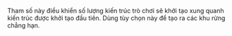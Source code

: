 Tham số này điều khiển số lượng kiến trúc trò chơi sẽ khởi tạo xung quanh kiến trúc được khởi tạo đầu tiên. Dùng tùy chọn này để tạo ra các khu rừng chẳng hạn.